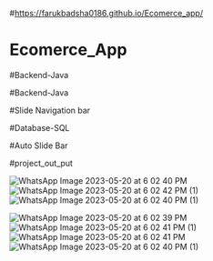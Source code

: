 #https://farukbadsha0186.github.io/Ecomerce_app/

# Ecomerce_App

#Backend-Java

#Backend-Java
 
#Slide Navigation bar

#Database-SQL

#Auto Slide Bar


#project_out_put

![WhatsApp Image 2023-05-20 at 6 02 40 PM](https://github.com/FarukBadsha0186/Ecomerce_app/assets/97550258/9e640d0e-2532-4d6e-b808-e867c26109e6)
![WhatsApp Image 2023-05-20 at 6 02 42 PM (1)](https://github.com/FarukBadsha0186/Ecomerce_app/assets/97550258/aab082c0-8aa0-43a1-9174-9d31496fc3c5)
![WhatsApp Image 2023-05-20 at 6 02 40 PM (1)](https://github.com/FarukBadsha0186/Ecomerce_app/assets/97550258/290d997c-c570-4658-8d29-eeab56adda65)

![WhatsApp Image 2023-05-20 at 6 02 39 PM](https://github.com/FarukBadsha0186/Ecomerce_app/assets/97550258/4c18cefc-3b27-48dd-9128-7bd0f720e908)
![WhatsApp Image 2023-05-20 at 6 02 41 PM (1)](https://github.com/FarukBadsha0186/Ecomerce_app/assets/97550258/2697901e-8325-480e-8942-347e55fdc823)
![WhatsApp Image 2023-05-20 at 6 02 41 PM](https://github.com/FarukBadsha0186/Ecomerce_app/assets/97550258/319ca6f1-5e7d-4b15-9d2a-4c0e02e65fd3)
![WhatsApp Image 2023-05-20 at 6 02 40 PM (1)](https://github.com/FarukBadsha0186/Ecomerce_app/assets/97550258/ec3d669e-cead-4a07-8947-5a97cbdb0f6a)

